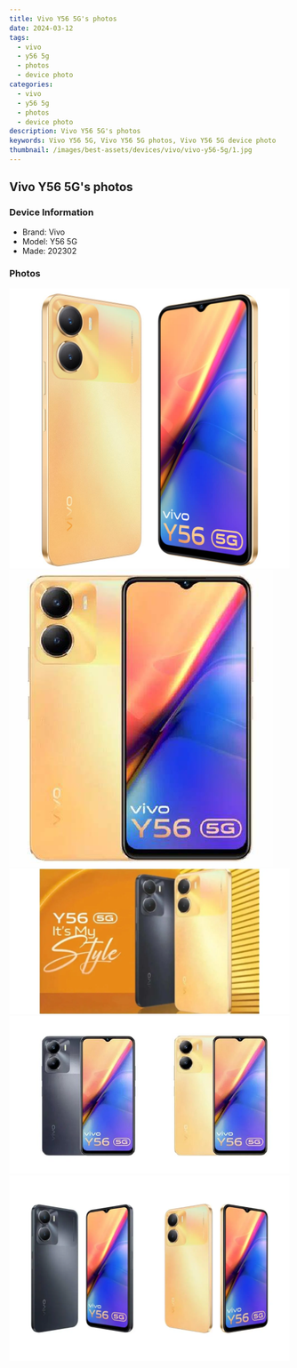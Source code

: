 ```yaml
---
title: Vivo Y56 5G's photos
date: 2024-03-12
tags: 
  - vivo
  - y56 5g
  - photos
  - device photo
categories: 
  - vivo
  - y56 5g
  - photos
  - device photo
description: Vivo Y56 5G's photos
keywords: Vivo Y56 5G, Vivo Y56 5G photos, Vivo Y56 5G device photo
thumbnail: /images/best-assets/devices/vivo/vivo-y56-5g/1.jpg
---
```


## Vivo Y56 5G's photos

### Device Information

- Brand: Vivo
- Model: Y56 5G
- Made: 202302

### Photos

![/images/best-assets/devices/vivo/vivo-y56-5g/1.jpg](/images/best-assets/devices/vivo/vivo-y56-5g/1.jpg)
![/images/best-assets/devices/vivo/vivo-y56-5g/2.jpg](/images/best-assets/devices/vivo/vivo-y56-5g/2.jpg)
![/images/best-assets/devices/vivo/vivo-y56-5g/3.jpg](/images/best-assets/devices/vivo/vivo-y56-5g/3.jpg)
![/images/best-assets/devices/vivo/vivo-y56-5g/4.jpg](/images/best-assets/devices/vivo/vivo-y56-5g/4.jpg)
![/images/best-assets/devices/vivo/vivo-y56-5g/5.jpg](/images/best-assets/devices/vivo/vivo-y56-5g/5.jpg)
